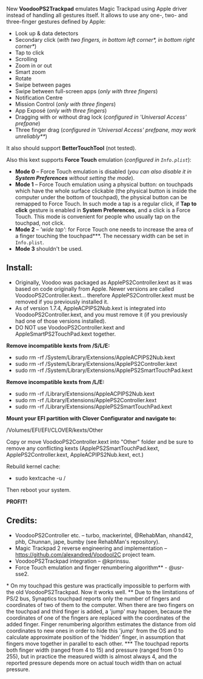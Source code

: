 New **VoodooPS2Trackpad** emulates Magic Trackpad using Apple driver instead of handling all gestures itself. It allows to use any one-, two- and three-finger gestures defined by Apple:
* Look up & data detectors
* Secondary click (*with two fingers, in bottom left corner\*, in bottom right corner\**)
* Tap to click
* Scrolling
* Zoom in or out
* Smart zoom
* Rotate
* Swipe between pages
* Swipe between full-screen apps (*only with three fingers*)
* Notification Centre
* Mission Control (*only with three fingers*)
* App Exposé (*only with three fingers*)
* Dragging with or without drag lock (*configured in 'Universal Access' prefpane*)
* Three finger drag (*configured in 'Universal Access' prefpane, may work unreliably\*\**)

It also should support **BetterTouchTool** (not tested).

Also this kext supports **Force Touch** emulation (*configured in `Info.plist`*):
* **Mode 0** – Force Touch emulation is disabled (*you can also disable it in **System Preferences** without setting the mode*).
* **Mode 1** – Force Touch emulation using a physical button: on touchpads which have the whole surface clickable (the physical button is inside the computer under the bottom of touchpad), the physical button can be remapped to Force Touch. In such mode a tap is a regular click, if **Tap to click** gesture is enabled in **System Preferences**, and a click is a Force Touch. This mode is convenient for people who usually tap on the touchpad, not click.
* **Mode 2** – *'wide tap'*: for Force Touch one needs to increase the area of a finger touching the touchpad\*\*\*. The necessary width can be set in `Info.plist`. 
* **Mode 3** shouldn't be used.

## Install:

* Originally, Voodoo was packaged as ApplePS2Controller.kext as it was based on code originally from Apple. Newer versions are called VoodooPS2Controller.kext... therefore ApplePS2Controller.kext must be removed if you previously installed it.
* As of version 1.7.4, AppleACPIPS2Nub.kext is integrated into VoodooPS2Controller.kext, and you must remove it (if you previously had one of those versions installed).
* DO NOT use VoodooPS2Controller.kext and AppleSmartPS2TouchPad.kext together.

**Remove incompatible kexts from /S/L/E:**

* sudo rm -rf /System/Library/Extensions/AppleACPIPS2Nub.kext
* sudo rm -rf /System/Library/Extensions/ApplePS2Controller.kext
* sudo rm -rf /System/Library/Extensions/ApplePS2SmartTouchPad.kext

**Remove incompatible kexts from /L/E:**

* sudo rm -rf /Library/Extensions/AppleACPIPS2Nub.kext
* sudo rm -rf /Library/Extensions/ApplePS2Controller.kext
* sudo rm -rf /Library/Extensions/ApplePS2SmartTouchPad.kext

**Mount your EFI partition with Clover Configurator and navigate to:**

/Volumes/EFI/EFI/CLOVER/kexts/Other

Copy or move VoodooPS2Controller.kext into "Other" folder and be sure to remove any conflicting kexts (ApplePS2SmartTouchPad.kext, ApplePS2Controller.kext, AppleACPIPS2Nub.kext, ect.)

Rebuild kernel cache:

* sudo kextcache -u /

Then reboot your system.

**PROFIT!**

## Credits:
* VoodooPS2Controller etc. – turbo, mackerintel, @RehabMan, nhand42, phb, Chunnan, jape, bumby (see RehabMan's repository).
* Magic Trackpad 2 reverse engineering and implementation – https://github.com/alexandred/VoodooI2C project team.
* VoodooPS2Trackpad integration – @kprinssu.
* Force Touch emulation and finger renumbering algorithm** - @usr-sse2.

\* On my touchpad this gesture was practically impossible to perform with the old VoodooPS2Trackpad. Now it works well.
\*\* Due to the limitations of PS/2 bus, Synaptics touchpad reports only the number of fingers and coordinates of two of them to the computer. When there are two fingers on the touchpad and third finger is added, a 'jump' may happen, because the coordinates of one of the fingers are replaced with the coordinates of the added finger. Finger renumbering algorithm estimates the distance from old coordinates to new ones in order to hide this 'jump' from the OS and to calculate approximate position of the 'hidden' finger, in assumption that fingers move together in parallel to each other.
\*\*\* The touchpad reports both finger width (ranged from 4 to 15) and pressure (ranged from 0 to 255), but in practice the measured width is almost always 4, and the reported pressure depends more on actual touch width than on actual pressure.
